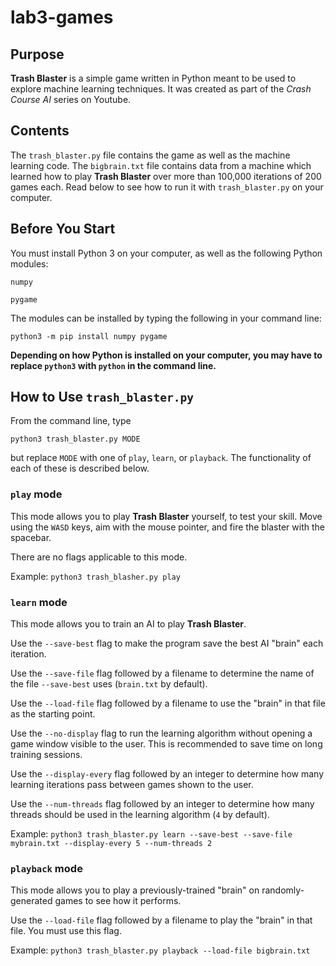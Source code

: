 # lab3-games

## Purpose
**Trash Blaster** is a simple game written in Python meant to be used to explore machine learning techniques. It was created as part of the *Crash Course AI* series on Youtube.

## Contents
The `trash_blaster.py` file contains the game as well as the machine learning code.
The `bigbrain.txt` file contains data from a machine which learned how to play **Trash Blaster** over more than 100,000 iterations of 200 games each. Read below to see how to run it with `trash_blaster.py` on your computer. 

## Before You Start
You must install Python 3 on your computer, as well as the following Python modules:

`numpy`

`pygame`

The modules can be installed by typing the following in your command line:

`python3 -m pip install numpy pygame`

**Depending on how Python is installed on your computer, you may have to replace `python3` with `python` in the command line.**

## How to Use `trash_blaster.py`
From the command line, type

`python3 trash_blaster.py MODE`

but replace `MODE` with one of `play`, `learn`, or `playback`. The functionality of each of these is described below.

### `play` mode
This mode allows you to play **Trash Blaster** yourself, to test your skill. Move using the `WASD` keys, aim with the mouse pointer, and fire the blaster with the spacebar.

There are no flags applicable to this mode.

Example: `python3 trash_blasher.py play`

### `learn` mode
This mode allows you to train an AI to play **Trash Blaster**. 

Use the `--save-best` flag to make the program save the best AI "brain" each iteration.

Use the `--save-file` flag followed by a filename to determine the name of the file `--save-best` uses (`brain.txt` by default).

Use the `--load-file` flag followed by a filename to use the "brain" in that file as the starting point.

Use the `--no-display` flag to run the learning algorithm without opening a game window visible to the user. This is recommended to save time on long training sessions.

Use the `--display-every` flag followed by an integer to determine how many learning iterations pass between games shown to the user.

Use the `--num-threads` flag followed by an integer to determine how many threads should be used in the learning algorithm (`4` by default).

Example: `python3 trash_blaster.py learn --save-best --save-file mybrain.txt --display-every 5 --num-threads 2`

### `playback` mode
This mode allows you to play a previously-trained "brain" on randomly-generated games to see how it performs.

Use the `--load-file` flag followed by a filename to play the "brain" in that file. You must use this flag.

Example: `python3 trash_blaster.py playback --load-file bigbrain.txt`